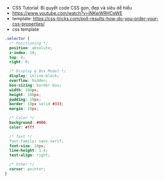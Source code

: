 - CSS Tutorial: Bí quyết code CSS gọn, đẹp và siêu dễ hiểu
- https://www.youtube.com/watch?v=iNKwWRHCeWE
- template: https://css-tricks.com/poll-results-how-do-you-order-your-css-properties/
- css template
```css
.selector {
  /* Positioning */
  position: absolute;
  z-index: 10;
  top: 0;
  right: 0;

  /* Display & Box Model */
  display: inline-block;
  overflow: hidden;
  box-sizing: border-box;
  width: 100px;
  height: 100px;
  padding: 10px;
  border: 10px solid #333;
  margin: 10px;

  /* Color */
  background: #000;
  color: #fff

  /* Text */
  font-family: sans-serif;
  font-size: 16px;
  line-height: 1.4;
  text-align: right;

  /* Other */
  cursor: pointer;
}
```